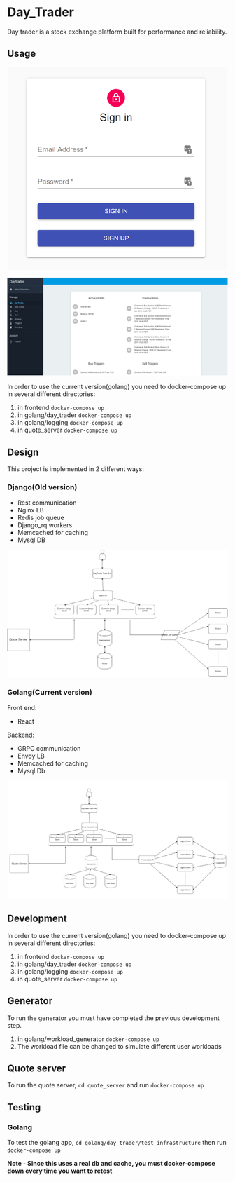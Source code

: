 # Day_Trader

Day trader is a stock exchange platform built for performance and reliability.

## Usage

![login ](images/login.PNG "login")

![daytrader](images/daytrader.PNG "daytrader")

In order to use the current version(golang) you need to docker-compose up in several different directories:

1. in frontend `docker-compose up`
2. in golang/day_trader `docker-compose up`
3. in golang/logging `docker-compose up`
4. in quote_server `docker-compose up`

## Design

This project is implemented in 2 different ways:

### Django(Old version)
- Rest communication
- Nginx LB
- Redis job queue
- Django_rq workers
- Memcached for caching
- Mysql DB

![python design](images/python-design.png "python design")


### Golang(Current version)

Front end:
- React

Backend:
- GRPC communication
- Envoy LB
- Memcached for caching
- Mysql Db

![go design](images/go-design.PNG "go design")

## Development

In order to use the current version(golang) you need to docker-compose up in several different directories:

1. in frontend `docker-compose up`
2. in golang/day_trader `docker-compose up`
3. in golang/logging `docker-compose up`
4. in quote_server `docker-compose up`


## Generator

To run the generator you must have completed the previous development step.

1. in golang/workload_generator `docker-compose up`
2. The workload file can be changed to simulate different user workloads

## Quote server

To run the quote server, `cd quote_server` and run `docker-compose up`

## Testing

### Golang

To test the golang app, `cd golang/day_trader/test_infrastructure` then run `docker-compose up`

__Note - Since this uses a real db and cache, you must docker-compose down every time you want to retest__
